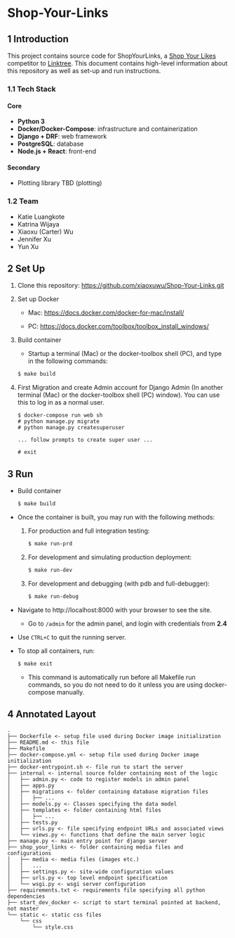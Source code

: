 # Shop-Your-Links

## 1 Introduction

This project contains source code for ShopYourLinks, a [Shop Your Likes](https://shopyourlikes.com/) competitor to [Linktree](https://linktr.ee/). This document contains high-level information about this repository as well as set-up and run instructions.

### 1.1 Tech Stack

#### Core

- **Python 3**
- **Docker/Docker-Compose**: infrastructure and containerization
- **Django + DRF**: web framework
- **PostgreSQL**: database
- **Node.js + React**: front-end

#### Secondary

- Plotting library TBD  (plotting)

### 1.2 Team

- Katie Luangkote
- Katrina Wijaya
- Xiaoxu (Carter) Wu
- Jennifer Xu
- Yun Xu



## 2 Set Up

1. Clone this repository: https://github.com/xiaoxuwu/Shop-Your-Links.git

2. Set up Docker

    - Mac: https://docs.docker.com/docker-for-mac/install/

    - PC: https://docs.docker.com/toolbox/toolbox_install_windows/

3. Build container

    - Startup a terminal (Mac) or the docker-toolbox shell (PC), and type in the following commands:

    ```bash
    $ make build
    ```
    
4. First Migration and create Admin account for Django Admin (In another terminal (Mac) or the docker-toolbox shell (PC) window). You can use this to log in as a normal user.

    ```
    $ docker-compose run web sh
    # python manage.py migrate
    # python manage.py createsuperuser
    
    ... follow prompts to create super user ...
    
    # exit
    ```



## 3 Run

- Build container

  ```bash
  $ make build
  ```

- Once the container is built, you may run with the following methods:

  1. For production and full integration testing:

     ```bash
     $ make run-prd
     ```

  2. For development and simulating production deployment:

     ```bash
     $ make run-dev
     ```

  3. For development and debugging (with pdb and full-debugger):

     ```bash
     $ make run-debug
     ```

- Navigate to http://localhost:8000 with your browser to see the site.

  - Go to `/admin` for the admin panel, and login with credentials from **2.4**

- Use `CTRL+C` to quit the running server.

- To stop all containers, run:

  ```bash
  $ make exit
  ```

  - This command is automatically run before all Makefile run commands, so you do not need to do it unless you are using docker-compose manually.

  

## 4 Annotated Layout
```
.
├── Dockerfile <- setup file used during Docker image initialization
├── README.md <- this file
├── Makefile
├── docker-compose.yml <- setup file used during Docker image initialization
├── docker-entrypoint.sh <- file run to start the server
├── internal <- internal source folder containing most of the logic
│   ├── admin.py <- code to register models in admin panel
│   ├── apps.py
│   ├── migrations <- folder containing database migration files
│   │   ├── ...
│   ├── models.py <- Classes specifying the data model
│   ├── templates <- folder containing html files
│   │   ├── ...
│   ├── tests.py
│   ├── urls.py <- file specifying endpoint URLs and associated views
│   └── views.py <- functions that define the main server logic
├── manage.py <- main entry point for django server
├── shop_your_links <- folder containing media files and configurations
│   ├── media <- media files (images etc.)
│   │   ...
│   ├── settings.py <- site-wide configuration values
│   ├── urls.py <- top level endpoint specification
│   └── wsgi.py <- wsgi server configuration
├── requirements.txt <- requirements file specifying all python dependencies
├── start_dev_docker <- script to start terminal pointed at backend, not master
└── static <- static css files
    └── css 
        └── style.css
```
